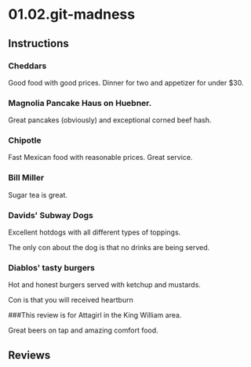 # 01.02.git-madness

## Instructions


### Cheddars

Good food with good prices. Dinner for two and appetizer for under $30.

### Magnolia Pancake Haus on Huebner.

 Great pancakes (obviously) and exceptional corned beef hash.

### Chipotle

Fast Mexican food with reasonable prices. Great service.

### Bill Miller

Sugar tea is great.

### Davids' Subway Dogs

Excellent hotdogs with all different types of toppings.

The only con about the dog is that no drinks are being served.

### Diablos' tasty burgers

Hot and honest burgers served with ketchup and mustards.

Con is that you will received heartburn

###This review is for Attagirl in the King William area.

Great beers on tap and amazing comfort food.

## Reviews

